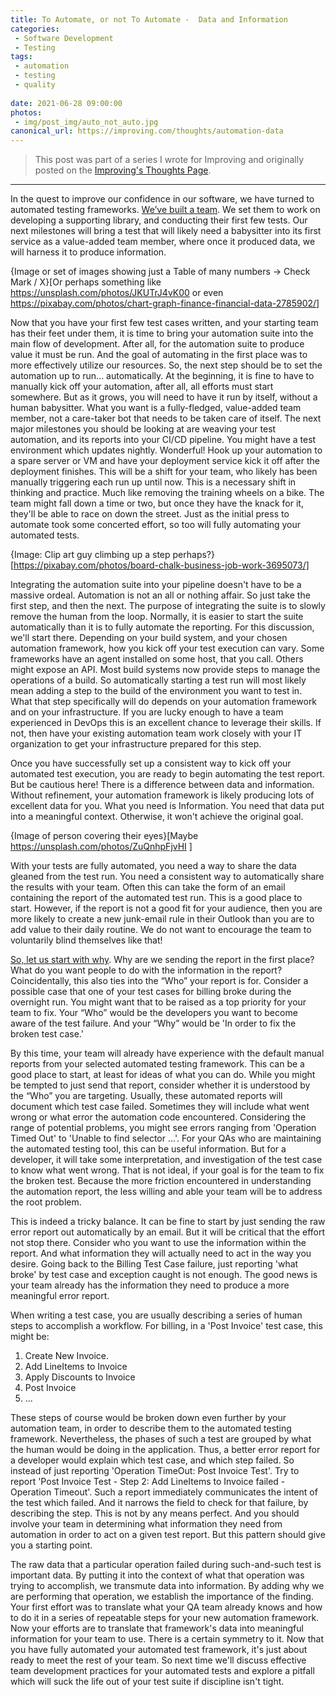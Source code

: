 ```yaml
---
title: To Automate, or not To Automate -  Data and Information
categories:
 - Software Development
 - Testing
tags:
 - automation
 - testing
 - quality
 
date: 2021-06-28 09:00:00
photos: 
 - img/post_img/auto_not_auto.jpg
canonical_url: https://improving.com/thoughts/automation-data
---
```


> This post was part of a series I wrote for Improving and originally posted on the [Improving's Thoughts Page](https://improving.com/thoughts/automation-data).
---

In the quest to improve our confidence in our software, we have turned to automated testing frameworks. [We’ve built a team](https://improving.com/thoughts/to-automate-or-not-to-automate-getting-started). We set them to work on developing a supporting library, and conducting their first few tests. Our next milestones will bring a test that will likely need a babysitter into its first service as a value-added team member, where once it produced data, we will harness it to produce information.

{Image or set of images showing just a Table of many numbers -> Check Mark / X}[Or perhaps something like https://unsplash.com/photos/JKUTrJ4vK00 or even https://pixabay.com/photos/chart-graph-finance-financial-data-2785902/]

Now that you have your first few test cases written, and your starting team has their feet under them, it is time to bring your automation suite into the main flow of development. After all, for the automation suite to produce value it must be run. And the goal of automating in the first place was to more effectively utilize our resources. So, the next step should be to set the automation up to run... automatically. At the beginning, it is fine to have to manually kick off your automation, after all, all efforts must start somewhere. But as it grows, you will need to have it run by itself, without a human babysitter. What you want is a fully-fledged, value-added team member, not a care-taker bot that needs to be taken care of itself. The next major milestones you should be looking at are weaving your test automation, and its reports into your CI/CD pipeline. You might have a test environment which updates nightly. Wonderful! Hook up your automation to a spare server or VM and have your deployment service kick it off after the deployment finishes. This will be a shift for your team, who likely has been manually triggering each run up until now. This is a necessary shift in thinking and practice. Much like removing the training wheels on a bike. The team might fall down a time or two, but once they have the knack for it, they'll be able to race on down the street. Just as the initial press to automate took some concerted effort, so too will fully automating your automated tests.

{Image: Clip art guy climbing up a step perhaps?}[https://pixabay.com/photos/board-chalk-business-job-work-3695073/]

Integrating the automation suite into your pipeline doesn't have to be a massive ordeal. Automation is not an all or nothing affair. So just take the first step, and then the next. The purpose of integrating the suite is to slowly remove the human from the loop. Normally, it is easier to start the suite automatically than it is to fully automate the reporting. For this discussion, we'll start there. Depending on your build system, and your chosen automation framework, how you kick off your test execution can vary. Some frameworks have an agent installed on some host, that you call. Others might expose an API. Most build systems now provide steps to manage the operations of a build. So automatically starting a test run will most likely mean adding a step to the build of the environment you want to test in. What that step specifically will do depends on your automation framework and on your infrastructure. If you are lucky enough to have a team experienced in DevOps this is an excellent chance to leverage their skills. If not, then have your existing automation team work closely with your IT organization to get your infrastructure prepared for this step.

Once you have successfully set up a consistent way to kick off your automated test execution, you are ready to begin automating the test report. But be cautious here! There is a difference between data and information. Without refinement, your automation framework is likely producing lots of excellent data for you. What you need is Information. You need that data put into a meaningful context. Otherwise, it won't achieve the original goal.

{Image of person covering their eyes}[Maybe https://unsplash.com/photos/ZuQnhpFjvHI ]

With your tests are fully automated, you need a way to share the data gleaned from the test run. You need a consistent way to automatically share the results with your team. Often this can take the form of an email containing the report of the automated test run. This is a good place to start. However, if the report is not a good fit for your audience, then you are more likely to create a new junk-email rule in their Outlook than you are to add value to their daily routine. We do not want to encourage the team to voluntarily blind themselves like that!

[So, let us start with why](https://improving.com/thoughts/to-automate-or-not-to-automate). Why are we sending the report in the first place? What do you want people to do with the information in the report? Coincidentally, this also ties into the “Who” your report is for. Consider a possible case that one of your test cases for billing broke during the overnight run. You might want that to be raised as a top priority for your team to fix. Your “Who” would be the developers you want to become aware of the test failure. And your “Why” would be 'In order to fix the broken test case.'

By this time, your team will already have experience with the default manual reports from your selected automated testing framework. This can be a good place to start, at least for ideas of what you can do. While you might be tempted to just send that report, consider whether it is understood by the “Who” you are targeting. Usually, these automated reports will document which test case failed. Sometimes they will include what went wrong or what error the automation code encountered. Considering the range of potential problems, you might see errors ranging from 'Operation Timed Out' to 'Unable to find selector ...'. For your QAs who are maintaining the automated testing tool, this can be useful information. But for a developer, it will take some interpretation, and investigation of the test case to know what went wrong. That is not ideal, if your goal is for the team to fix the broken test. Because the more friction encountered in understanding the automation report, the less willing and able your team will be to address the root problem.

This is indeed a tricky balance. It can be fine to start by just sending the raw error report out automatically by an email. But it will be critical that the effort not stop there. Consider who you want to use the information within the report. And what information they will actually need to act in the way you desire. Going back to the Billing Test Case failure, just reporting 'what broke' by test case and exception caught is not enough. The good news is your team already has the information they need to produce a more meaningful error report.

When writing a test case, you are usually describing a series of human steps to accomplish a workflow. For billing, in a 'Post Invoice' test case, this might be:

1. Create New Invoice.
2. Add LineItems to Invoice
3. Apply Discounts to Invoice
4. Post Invoice
5. ...

These steps of course would be broken down even further by your automation team, in order to describe them to the automated testing framework. Nevertheless, the phases of such a test are grouped by what the human would be doing in the application. Thus, a better error report for a developer would explain which test case, and which step failed. So instead of just reporting 'Operation TimeOut: Post Invoice Test'. Try to report 'Post Invoice Test - Step 2: Add LineItems to Invoice failed - Operation Timeout'. Such a report immediately communicates the intent of the test which failed. And it narrows the field to check for that failure, by describing the step. This is not by any means perfect. And you should involve your team in determining what information they need from automation in order to act on a given test report. But this pattern should give you a starting point.

The raw data that a particular operation failed during such-and-such test is important data. By putting it into the context of what that operation was trying to accomplish, we transmute data into information. By adding why we are performing that operation, we establish the importance of the finding. Your first effort was to translate what your QA team already knows and how to do it in a series of repeatable steps for your new automation framework. Now your efforts are to translate that framework's data into meaningful information for your team to use. There is a certain symmetry to it. Now that you have fully automated your automated test framework, it's just about ready to meet the rest of your team. So next time we'll discuss effective team development practices for your automated tests and explore a pitfall which will suck the life out of your test suite if discipline isn't tight.